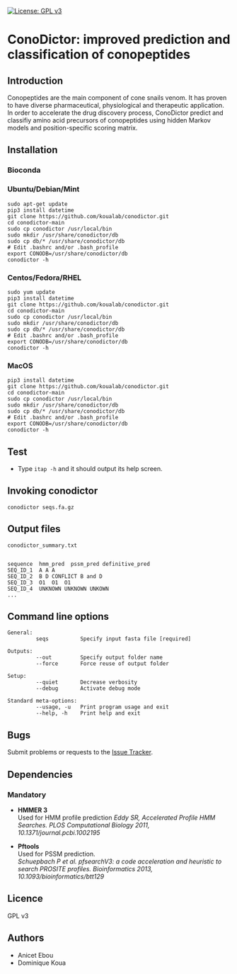 [![License: GPL v3](https://img.shields.io/badge/License-GPLv3-blue.svg)](https://www.gnu.org/licenses/gpl-3.0)

# ConoDictor: improved prediction and classification of conopeptides

## Introduction

Conopeptides are the main component of cone snails venom. It has proven to have diverse pharmaceutical, physiological and therapeutic application. In order to accelerate the drug
discovery process, ConoDictor predict and classifiy amino acid precursors of conopeptides using
hidden Markov models and position-specific scoring matrix. 

## Installation

### Bioconda


### Ubuntu/Debian/Mint

```
sudo apt-get update
pip3 install datetime
git clone https://github.com/koualab/conodictor.git
cd conodictor-main
sudo cp conodictor /usr/local/bin
sudo mkdir /usr/share/conodictor/db
sudo cp db/* /usr/share/conodictor/db
# Edit .bashrc and/or .bash_profile
export CONODB=/usr/share/conodictor/db
conodictor -h
```

### Centos/Fedora/RHEL

```
sudo yum update
pip3 install datetime
git clone https://github.com/koualab/conodictor.git
cd conodictor-main
sudo cp conodictor /usr/local/bin
sudo mkdir /usr/share/conodictor/db
sudo cp db/* /usr/share/conodictor/db
# Edit .bashrc and/or .bash_profile
export CONODB=/usr/share/conodictor/db
conodictor -h
```

### MacOS

```
pip3 install datetime
git clone https://github.com/koualab/conodictor.git
cd conodictor-main
sudo cp conodictor /usr/local/bin
sudo mkdir /usr/share/conodictor/db
sudo cp db/* /usr/share/conodictor/db
# Edit .bashrc and/or .bash_profile
export CONODB=/usr/share/conodictor/db
conodictor -h
```
  

## Test

* Type `itap -h` and it should output its help screen.
  


## Invoking conodictor

```
conodictor seqs.fa.gz
```
  

## Output files

```
conodictor_summary.txt


sequence  hmm_pred  pssm_pred definitive_pred
SEQ_ID_1  A A A
SEQ_ID_2  B D CONFLICT B and D
SEQ_ID_3  O1  O1  O1
SEQ_ID_4  UNKNOWN UNKNOWN UNKOWN
...

```

## Command line options

```
General:
         seqs          Specify input fasta file [required]

Outputs:
         --out         Specify output folder name
         --force       Force reuse of output folder

Setup:
         --quiet       Decrease verbosity
         --debug       Activate debug mode

Standard meta-options:
         --usage, -u   Print program usage and exit
         --help, -h    Print help and exit

```
  
  
## Bugs

Submit problems or requests to the [Issue Tracker](https://github.com/conodictor/issues).

  


## Dependencies

### Mandatory

* **HMMER 3**  
  Used for HMM profile prediction 
  *Eddy SR, Accelerated Profile HMM Searches. PLOS Computational Biology 2011, 10.1371/journal.pcbi.1002195*

* **Pftools**  
  Used for PSSM prediction.  
  *Schuepbach P et al. pfsearchV3: a code acceleration and heuristic to search PROSITE profiles. Bioinformatics 2013, 10.1093/bioinformatics/btt129*


## Licence

GPL v3

## Authors

* Anicet Ebou
* Dominique Koua